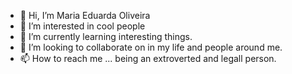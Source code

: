 - 👋 Hi, I’m Maria Eduarda Oliveira
- 👀 I’m interested in cool people
- 🌱 I’m currently learning interesting things.
- 💞️ I’m looking to collaborate on in my life and people around me. 
- 📫 How to reach me ... being an extroverted and legall person.

<!---
20052007oliveira/20052007oliveira is a ✨ special ✨ repository because its `README.md` (this file) appears on your GitHub profile.
You can click the Preview link to take a look at your changes.
--->
